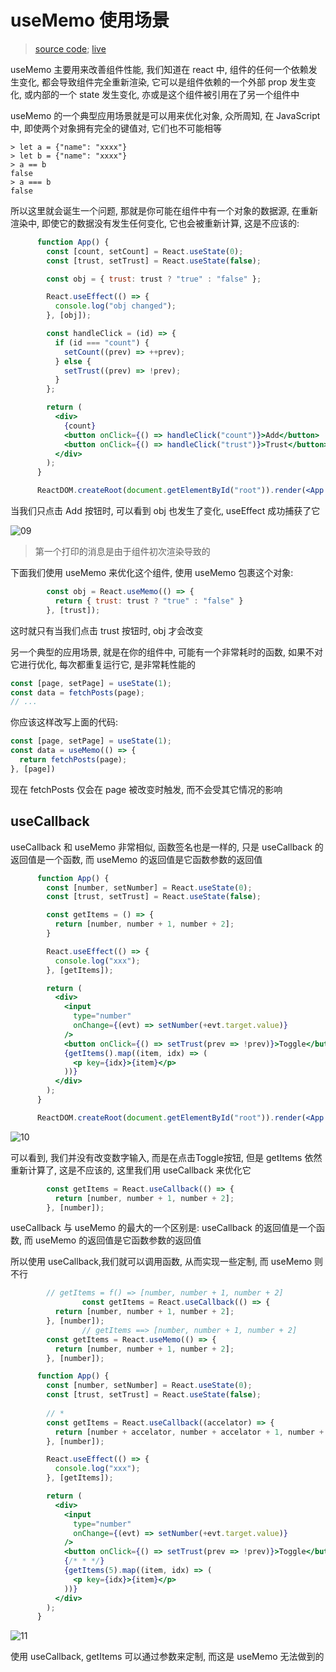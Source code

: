 # useMemo 使用场景

> [source code](https://github.com/dsz411/dsz411.github.io/tree/main/blog-examples/use-memo); [live](http://dsz411.github.io/blog-examples/use-memo/)

useMemo 主要用来改善组件性能, 我们知道在 react 中, 组件的任何一个依赖发生变化, 都会导致组件完全重新渲染, 它可以是组件依赖的一个外部 prop 发生变化, 或内部的一个 state 发生变化, 亦或是这个组件被引用在了另一个组件中

useMemo 的一个典型应用场景就是可以用来优化对象, 众所周知, 在 JavaScript 中, 即使两个对象拥有完全的键值对, 它们也不可能相等

```shell
> let a = {"name": "xxxx"}
> let b = {"name": "xxxx"}
> a == b
false
> a === b
false
```

所以这里就会诞生一个问题, 那就是你可能在组件中有一个对象的数据源, 在重新渲染中, 即使它的数据没有发生任何变化, 它也会被重新计算, 这是不应该的:

```jsx
      function App() {
        const [count, setCount] = React.useState(0);
        const [trust, setTrust] = React.useState(false);

        const obj = { trust: trust ? "true" : "false" };

        React.useEffect(() => {
          console.log("obj changed");
        }, [obj]);

        const handleClick = (id) => {
          if (id === "count") {
            setCount((prev) => ++prev);
          } else {
            setTrust((prev) => !prev);
          }
        };

        return (
          <div>
            {count}
            <button onClick={() => handleClick("count")}>Add</button>
            <button onClick={() => handleClick("trust")}>Trust</button>
          </div>
        );
      }

      ReactDOM.createRoot(document.getElementById("root")).render(<App />);
```

当我们只点击 Add 按钮时, 可以看到 obj 也发生了变化, useEffect 成功捕获了它

![09](./img/09.png)

> 第一个打印的消息是由于组件初次渲染导致的

下面我们使用 useMemo 来优化这个组件, 使用 useMemo 包裹这个对象:

```jsx
        const obj = React.useMemo(() => {
          return { trust: trust ? "true" : "false" }
        }, [trust]);
```

这时就只有当我们点击 trust 按钮时, obj 才会改变

另一个典型的应用场景, 就是在你的组件中, 可能有一个非常耗时的函数, 如果不对它进行优化, 每次都重复运行它, 是非常耗性能的

```javascript
const [page, setPage] = useState(1);
const data = fetchPosts(page);
// ...
```

你应该这样改写上面的代码:

```javascript
const [page, setPage] = useState(1);
const data = useMemo(() => {
  return fetchPosts(page);
}, [page])
```

现在 fetchPosts 仅会在 page 被改变时触发, 而不会受其它情况的影响

## useCallback

useCallback 和 useMemo 非常相似, 函数签名也是一样的, 只是 useCallback 的返回值是一个函数, 而 useMemo 的返回值是它函数参数的返回值

```jsx
      function App() {
        const [number, setNumber] = React.useState(0);
        const [trust, setTrust] = React.useState(false);

        const getItems = () => {
          return [number, number + 1, number + 2];
        }

        React.useEffect(() => {
          console.log("xxx");
        }, [getItems]);

        return (
          <div>
            <input
              type="number"
              onChange={(evt) => setNumber(+evt.target.value)}
            />
            <button onClick={() => setTrust(prev => !prev)}>Toggle</button>
            {getItems().map((item, idx) => (
              <p key={idx}>{item}</p>
            ))}
          </div>
        );
      }

      ReactDOM.createRoot(document.getElementById("root")).render(<App />);
```

![10](./img/10.png)

可以看到, 我们并没有改变数字输入, 而是在点击Toggle按钮, 但是 getItems 依然重新计算了, 这是不应该的, 这里我们用 useCallback 来优化它

```jsx
        const getItems = React.useCallback(() => {
          return [number, number + 1, number + 2];
        }, [number]);
```

useCallback 与 useMemo 的最大的一个区别是: useCallback 的返回值是一个函数, 而 useMemo 的返回值是它函数参数的返回值

所以使用 useCallback,我们就可以调用函数, 从而实现一些定制, 而 useMemo 则不行

```jsx
        // getItems = f() => [number, number + 1, number + 2]
				const getItems = React.useCallback(() => {
          return [number, number + 1, number + 2];
        }, [number]);
				// getItems ==> [number, number + 1, number + 2]
        const getItems = React.useMemo(() => {
          return [number, number + 1, number + 2];
        }, [number]);
```

```jsx
      function App() {
        const [number, setNumber] = React.useState(0);
        const [trust, setTrust] = React.useState(false);
				
        // *
        const getItems = React.useCallback((accelator) => {
          return [number + accelator, number + accelator + 1, number + accelator + 2];
        }, [number]);

        React.useEffect(() => {
          console.log("xxx");
        }, [getItems]);

        return (
          <div>
            <input
              type="number"
              onChange={(evt) => setNumber(+evt.target.value)}
            />
            <button onClick={() => setTrust(prev => !prev)}>Toggle</button>
            {/* * */}
            {getItems(5).map((item, idx) => (
              <p key={idx}>{item}</p>
            ))}
          </div>
        );
      }
```

![11](./img/11.gif)

使用 useCallback, getItems 可以通过参数来定制, 而这是 useMemo 无法做到的
